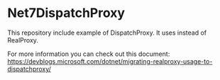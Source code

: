 # Net7DispatchProxy

This repository include example of DispatchProxy. It uses instead of RealProxy.

For more information you can check out this document: https://devblogs.microsoft.com/dotnet/migrating-realproxy-usage-to-dispatchproxy/
